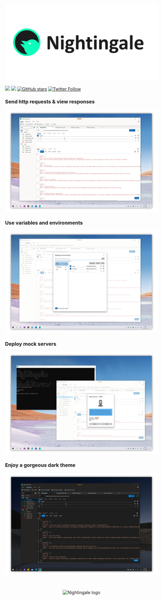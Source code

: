 
![](img/v4_github2.png)

[![](https://img.shields.io/badge/Microsoft%20Store-Download-orange)](https://www.microsoft.com/store/productId/9N2T6F9F5ZDN) [![](https://img.shields.io/badge/platform-windows%2010%20%7C%20uwp-blue)](https://docs.microsoft.com/en-us/windows/uwp/get-started/universal-application-platform-guide) [![GitHub stars](https://img.shields.io/github/stars/jenius-apps/nightingale-rest-api-client?style=social)](https://github.com/jenius-apps/nightingale-rest-api-client) [![Twitter Follow](https://img.shields.io/twitter/follow/nightingaleuwp?style=social)](https://twitter.com/NightingaleUWP)

### Send http requests & view responses

![](img/send2.png)

### Use variables and environments

![](img/variables.png)

### Deploy mock servers

![](img/mock2.png)

### Enjoy a gorgeous dark theme

![](img/dark2.png)

<br/>

<p align="center">
  <img src="https://raw.githubusercontent.com/jenius-apps/nightingale-rest-api-client/gh-pages/img/v4_logo.png" alt="Nightingale logo"/>
</p>

<br/>
<br/>
